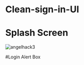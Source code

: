 # Clean-sign-in-UI

# Splash Screen 

![angelhack3](https://user-images.githubusercontent.com/22843793/30776357-3fb15586-a0c2-11e7-8dd6-ad9d5e9c5029.jpg)


#Login Alert Box
